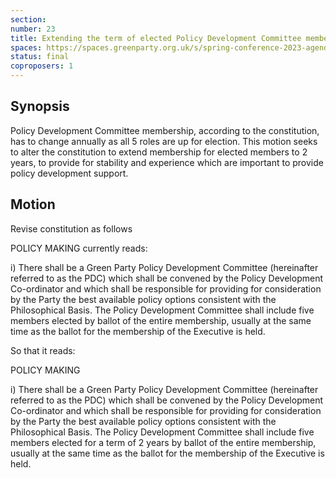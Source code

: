 ```yaml
---
section:
number: 23
title: Extending the term of elected Policy Development Committee membership
spaces: https://spaces.greenparty.org.uk/s/spring-conference-2023-agenda-forum/?contentId=119390
status: final
coproposers: 1
---
```

## Synopsis
Policy Development Committee membership, according to the constitution, has to change annually as all 5 roles are up for election. This motion seeks to alter the constitution to extend membership for elected members to 2 years, to provide for stability and experience which are important to provide policy development support.

## Motion
Revise constitution as follows

POLICY MAKING currently reads:

i) There shall be a Green Party Policy Development Committee (hereinafter referred to as the PDC) which shall be convened by the Policy Development Co-ordinator and which shall be responsible for providing for consideration by the Party the best available policy options consistent with the Philosophical Basis. The Policy Development Committee shall include five members elected by ballot of the entire membership, usually at the same time as the ballot for the membership of the Executive is held.

So that it reads:

POLICY MAKING

i) There shall be a Green Party Policy Development Committee (hereinafter referred to as the PDC) which shall be convened by the Policy Development Co-ordinator and which shall be responsible for providing for consideration by the Party the best available policy options consistent with the Philosophical Basis. The Policy Development Committee shall include five members elected for a term of 2 years by ballot of the entire membership, usually at the same time as the ballot for the membership of the Executive is held.
